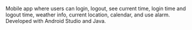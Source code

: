 Mobile app where users can login, logout, see current time, login time and logout time, weather info, current location, calendar, and use alarm. Developed with Android Studio and Java.
